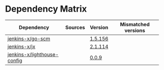 # Dependency Matrix

Dependency | Sources | Version | Mismatched versions
---------- | ------- | ------- | -------------------
[jenkins-x/go-scm](https://github.com/jenkins-x/go-scm) |  | [1.5.156]() | 
[jenkins-x/jx](https://github.com/jenkins-x/jx) |  | [2.1.114](https://github.com/jenkins-x/jx/releases/tag/v2.1.114) | 
[jenkins-x/lighthouse-config](https://github.com/jenkins-x/lighthouse-config) |  | [0.0.9]() | 
